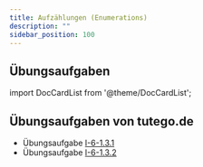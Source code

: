 ```yaml
---
title: Aufzählungen (Enumerations)
description: ""
sidebar_position: 100
---
```


## Übungsaufgaben
import DocCardList from '@theme/DocCardList';

<DocCardList />

## Übungsaufgaben von tutego.de
- Übungsaufgabe [I-6-1.3.1](https://tutego.de/javabuch/aufgaben/oop_classes.html#_radio_eine_am_fm_modulation_geben)
- Übungsaufgabe [I-6-1.3.2](https://tutego.de/javabuch/aufgaben/oop_classes.html#_g%C3%BCltige_start_und_endfrequenz_bei_modulation_setzen)
